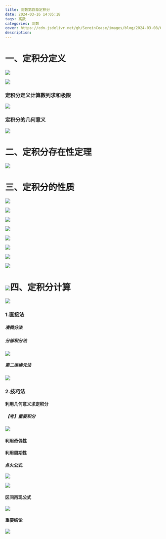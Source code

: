 ```yaml
---
title: 高数第四章定积分
date: 2024-03-16 14:05:18
tags: 高数
categories: 高数
cover: https://cdn.jsdelivr.net/gh/SereinCease/images/blog/2024-03-08/QQ%E5%9B%BE%E7%89%8720240308211706-fb2833.jpg
description:
---
```


# 一、定积分定义

![](https://cdn.jsdelivr.net/gh/SereinCease/images/blog/2024-03-16/20240316143118-9bcc65.png)

![](https://cdn.jsdelivr.net/gh/SereinCease/images/blog/2024-03-17/20240317102212-bc8ef8.png)

### 定积分定义计算数列求和极限

![](https://cdn.jsdelivr.net/gh/SereinCease/images/blog/2024-03-17/20240317105416-dc366a.png)

### 定积分的几何意义

![](https://cdn.jsdelivr.net/gh/SereinCease/images/blog/2024-03-16/20240316143325-ca872f.png)

# 二、定积分存在性定理

![](https://cdn.jsdelivr.net/gh/SereinCease/images/blog/2024-03-17/20240317103427-8c4128.png)

# 三、定积分的性质

![](https://cdn.jsdelivr.net/gh/SereinCease/images/blog/2024-03-17/20240317103844-5a86b3.png)

![](https://cdn.jsdelivr.net/gh/SereinCease/images/blog/2024-03-21/20240321130701-9c5aee.png)

![](https://cdn.jsdelivr.net/gh/SereinCease/images/blog/2024-03-21/20240321130748-090054.png)

![](https://cdn.jsdelivr.net/gh/SereinCease/images/blog/2024-03-21/20240321133140-127072.png)

![](https://cdn.jsdelivr.net/gh/SereinCease/images/blog/2024-03-21/20240321173839-18b029.png)

![](https://cdn.jsdelivr.net/gh/SereinCease/images/blog/2024-03-22/20240322095633-c147da.png)

![](https://cdn.jsdelivr.net/gh/SereinCease/images/blog/2024-03-22/32c8df6ebf7318ae72032da9c3d2520-37c14f.jpg)

![](https://cdn.jsdelivr.net/gh/SereinCease/images/blog/2024-03-22/4f2ab58e1982873c206f16c16b0a09b-a211d2.jpg)

# ![](https://cdn.jsdelivr.net/gh/SereinCease/images/blog/2024-03-22/78e6762dc276bbf6dd1307498d35ad0-1b0098.jpg)四、定积分计算

![](https://cdn.jsdelivr.net/gh/SereinCease/images/blog/2024-03-26/20240326142628-9752e8.png)

### 1.直接法

##### 凑微分法

##### 分部积分法

![](https://cdn.jsdelivr.net/gh/SereinCease/images/blog/2024-03-26/20240326144054-c6eba5.png)

##### 第二类换元法

![](https://cdn.jsdelivr.net/gh/SereinCease/images/blog/2024-03-26/20240326143151-3c9b46.png)

### 2.技巧法

#### 利用几何意义求定积分

##### **【考】重要积分**

![](https://cdn.jsdelivr.net/gh/SereinCease/images/blog/2024-03-17/20240317102834-9a6b0f.png)

#### 利用奇偶性

#### 利用周期性

#### 点火公式

![](https://cdn.jsdelivr.net/gh/SereinCease/images/blog/2024-03-26/20240326144723-c57aac.png)

![](https://cdn.jsdelivr.net/gh/SereinCease/images/blog/2024-03-26/20240326144750-f6095b.png)

#### 区间再现公式

![](https://cdn.jsdelivr.net/gh/SereinCease/images/blog/2024-03-26/20240326144141-c5e606.png)

#### 重要结论

![](https://cdn.jsdelivr.net/gh/SereinCease/images/blog/2024-03-26/20240326144007-3fd350.png)

![]()

![]()
